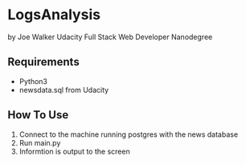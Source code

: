 # LogsAnalysis
by Joe Walker
Udacity Full Stack Web Developer Nanodegree

## Requirements
* Python3
* newsdata.sql from Udacity

## How To Use
1. Connect to the machine running postgres with the news database
2. Run main.py
3. Informtion is output to the screen
